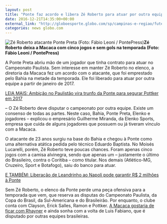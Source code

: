 ```yaml
---
layout: post
title: "Ponte faz acordo e libera Zé Roberto para atuar por outra equipe em 2017"
date: 2016-12-21T14:35:00+00:00
external_link: "http://globoesporte.globo.com/sp/campinas-e-regiao/futebol/times/ponte-preta/noticia/2016/12/ponte-faz-acordo-e-libera-ze-roberto-para-atuar-por-outra-equipe-em-2017.html"
categories: news globo.com
---
```

 ![Zé Roberto atacante Ponte Preta (Foto: Fábio Leoni / PontePress)](http://s2.glbimg.com/nzeBXOMy_-O5SdQiMjYPUa0YNnQ=/183x0:688x668/300x397/s.glbimg.com/es/ge/f/original/2016/10/30/ze.jpg "Zé Roberto atacante Ponte Preta (Foto: Fábio Leoni / PontePress)")**Zé Roberto deixa a Macaca com cinco jogos e sem gols na temporada (Foto: Fábio Leoni / PontePress)**

A Ponte Preta abriu mão de um jogador que tinha contrato para atuar no Campeonato Paulista. Sem interesse em manter Zé Roberto no elenco, a diretoria da Macaca fez um acordo com o atacante, que foi emprestado pelo Bahia na metade da temporada. Ele foi liberado para atuar por outra equipe a partir de janeiro de 2017.

[LEIA MAIS: Ambição no Paulistão vira trunfo da Ponte para segurar Pottker em 2017](http://globoesporte.globo.com/sp/campinas-e-regiao/futebol/times/ponte-preta/noticia/2016/12/ambicao-no-paulistao-vira-trunfo-da-ponte-para-segurar-pottker-em-2017.html)

– O Zé Roberto deve disputar o campeonato por outra equipe. Existe um consenso de todas as partes. Neste caso, Bahia, Ponte Preta, Elenko e jogadores – explicou o empresário Guilherme Miranda, da Elenko Sports, empresa que cuida de alguns jogadores que possuem ou já tiveram vínculo com a Macaca.

O atacante de 23 anos surgiu na base do Bahia e chegou à Ponte como uma alternativa atática pedida pelo técnico Eduardo Baptista. No Moisés Lucarelli, porém, Zé Roberto teve poucas chances. Foram apenas cinco jogos com a camisa alvinegra, sendo que apenas um – justamente o último do Brasileiro, contra o Coritiba – como titular. Nos demais (Atlético-MG, Cruzeiro, Sport e Botafogo), saiu do banco para atuar.

[E TAMBÉM: Liberação de Leandrinho ao Napoli pode garantir R$ 2 milhões à Ponte](http://globoesporte.globo.com/sp/campinas-e-regiao/futebol/times/ponte-preta/noticia/2016/12/liberacao-de-leandrinho-ao-napoli-pode-garantir-r-2-milhoes-ponte.html)

Sem Zé Roberto, o elenco da Ponte perde uma peça ofensiva para a temporada que vem, que reserva as disputas do Campeonato Paulista, da Copa do Brasil, da Sul-Americana e do Brasileirão. Por enquanto, o clube conta com Clayson, Erick Salles, Ramon e Pottker. [A Macaca gostaria de ficar com Rhayner](http://globoesporte.globo.com/sp/campinas-e-regiao/futebol/times/ponte-preta/noticia/2016/12/apalavrada-com-dupla-ponte-trata-rhayner-como-prioridade-para-2017.html) e ainda sonha com a volta de Luis Fabiano, que é disputado por outras equipes brasileiras.

